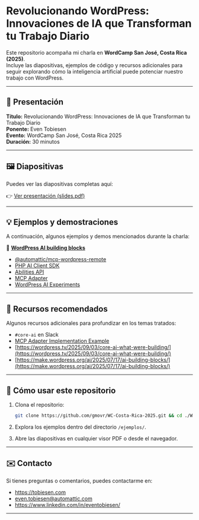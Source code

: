# Revolucionando WordPress: Innovaciones de IA que Transforman tu Trabajo Diario

Este repositorio acompaña mi charla en **WordCamp San José, Costa Rica (2025)**.  
Incluye las diapositivas, ejemplos de código y recursos adicionales para seguir explorando cómo la inteligencia artificial puede potenciar nuestro trabajo con WordPress.

---

## 📘 Presentación

**Título:** Revolucionando WordPress: Innovaciones de IA que Transforman tu Trabajo Diario  
**Ponente:** Even Tobiesen  
**Evento:** WordCamp San José, Costa Rica 2025  
**Duración:** 30 minutos

---

## 🖼️ Diapositivas

Puedes ver las diapositivas completas aquí:

👉 [Ver presentación (slides.pdf)](./slides.pdf)

---

## 💡 Ejemplos y demostraciones

A continuación, algunos ejemplos y demos mencionados durante la charla:

🧩 [**WordPress AI building blocks**](https://make.wordpress.org/ai/2025/07/17/ai-building-blocks/)

- [@automattic/mcp-wordpress-remote](https://github.com/Automattic/mcp-wordpress-remote)
- [PHP AI Client SDK](https://github.com/WordPress/php-ai-client)
- [Abilities API](https://github.com/WordPress/abilities-api)
- [MCP Adapter](https://github.com/WordPress/mcp-adapter)
- [WordPress AI Experiments](https://github.com/WordPress/ai)

---

## 🔗 Recursos recomendados

Algunos recursos adicionales para profundizar en los temas tratados:
- `#core-ai` en Slack
- [MCP Adapter Implementation Example](https://github.com/galatanovidiu/mcp-adapter-implementation-example/tree/test/major-refactor-plus-features)
- [https://wordpress.tv/2025/09/03/core-ai-what-were-building/](https://wordpress.tv/2025/09/03/core-ai-what-were-building/)
- [https://make.wordpress.org/ai/2025/07/17/ai-building-blocks/](https://make.wordpress.org/ai/2025/07/17/ai-building-blocks/)



---

## 🧭 Cómo usar este repositorio

1. Clona el repositorio:
   ```bash
   git clone https://github.com/gmovr/WC-Costa-Rica-2025.git && cd ./WC-Costa-Rica-2025
   ```

2. Explora los ejemplos dentro del directorio `/ejemplos/`.
3. Abre las diapositivas en cualquier visor PDF o desde el navegador.

---

## ✉️ Contacto

Si tienes preguntas o comentarios, puedes contactarme en:

- https://tobiesen.com
- even.tobiesen@automattic.com
- https://www.linkedin.com/in/eventobiesen/

---
